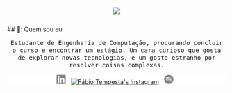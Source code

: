 <h1 align="center"> <img src="https://rb99.space/welcome.gif" width="500px"> </h1>
## 👦: Quem sou eu
<p align="center"><samp> Estudante de Engenharia de Computação, procurando concluir o curso e encontrar um estágio. Um cara curioso que gosta de explorar novas tecnologias, e um gosto estranho por resolver coisas complexas. </samp></p>

<p align="center" style="background-color:white;">
 <a href="https://www.linkedin.com/in/fabiotempesta/"><img alt="Fábio Tempesta's Linkedin" width="22px" src="https://raw.githubusercontent.com/joaovvrodrigues/joaovvrodrigues/main/assets/linkedin.png" /></a>&nbsp;&nbsp;
 <a href="https://instagram.com/japadocontra"><img alt="Fábio Tempesta's Instagram" width="22px" 
src="https://pngimg.com/uploads/youtube/youtube_PNG15.png" /></a>&nbsp;&nbsp;
<a href="https://open.spotify.com/user/12153883088"><img alt="Joao Vitor's Spotify" width="22px" src="https://raw.githubusercontent.com/joaovvrodrigues/joaovvrodrigues/main/assets/spotify.png" /></a>&nbsp;&nbsp;

 
 
<br>
  
